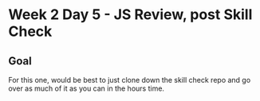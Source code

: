 # Week 2 Day 5 - JS Review, post Skill Check

## Goal

For this one, would be best to just clone down the skill check repo and go over as much of it as you can in the hours time.